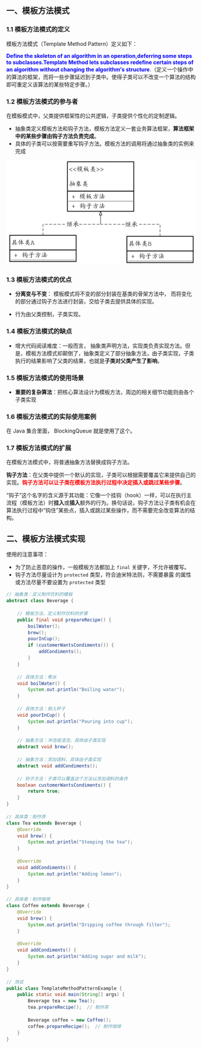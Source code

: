 ## 一、模板方法模式

### 1.1 模板方法模式的定义

模板方法模式（Template Method Pattern）定义如下：

<font color="blue">**Define the skeleton of an algorithm in an operation,deferring some steps to subclasses.Template Method lets subclasses redefine certain steps of an algorithm without changing the algorithm's structure**</font>.（定义一个操作中的算法的框架，而将一些步骤延迟到子类中。使得子类可以不改变一个算法的结构即可重定义该算法的某些特定步骤。）



### 1.2 模板方法模式的参与者

在模板模式中，父类提供框架性的公共逻辑，子类提供个性化的定制逻辑。

- 抽象类定义模板方法和钩子方法，模板方法定义一套业务算法框架，**算法框架中的某些步骤由钩子方法负责完成**。
- 具体的子类可以按需要重写钩子方法。模板方法的调用将通过抽象类的实例来完成

![image-20240829200935424](images/image-20240829200935424.png)



### 1.3 模板方法模式的优点

- **分离变与不变**： 模板模式将不变的部分封装在基类的骨架方法中， 而将变化的部分通过钩子方法进行封装，交给子类去提供具体的实现。

- 行为由父类控制，子类实现。

  



### 1.4 模板方法模式的缺点

- 增大代码阅读难度：一般而言， 抽象类声明方法，实现类负责实现方法。但是，模板方法模式却颠倒了，抽象类定义了部分抽象方法，由子类实现，子类执行的结果影响了父类的结果，也就是**子类对父类产生了影响**。



### 1.5 模板方法模式的使用场景

- **重要的复杂算法**：把核心算法设计为模板方法，周边的相关细节功能则由各个子类实现





### 1.6 模板方法模式的实际使用案例

在 Java 集合里面， BlockingQueue 就是使用了这个。



### 1.7 模板方法模式的扩展

在模板方法模式中，将普通抽象方法替换成钩子方法。

**钩子方法**：在父类中提供一个默认的实现，子类可以根据需要覆盖它来提供自己的实现。<font color="red">**钩子方法可以让子类在模板方法执行过程中决定插入或跳过某些步骤**</font>。

“钩子”这个名字的含义源于其功能：它像一个挂钩（hook）一样，可以在执行主流程（模板方法）时**挂入**或**插入**额外的行为。换句话说，钩子方法让子类有机会在算法执行过程中“钩住”某些点，插入或跳过某些操作，而不需要完全改变算法的结构。



## 二、模板方法模式实现

使用的注意事项：

- 为了防止恶意的操作，一般模板方法都加上 `final` 关键字，不允许被覆写。
- 钩子方法尽量设计为 `protected` 类型，符合迪米特法则，不需要暴露 的属性或方法尽量不要设置为 `protected` 类型



```java
// 抽象类：定义制作饮料的模板
abstract class Beverage {
    
    // 模板方法，定义制作饮料的步骤
    public final void prepareRecipe() {
        boilWater();
        brew();
        pourInCup();
        if (customerWantsCondiments()) {
            addCondiments();
        }
    }
    
    // 具体方法：煮水
    void boilWater() {
        System.out.println("Boiling water");
    }
    
    // 具体方法：倒入杯子
    void pourInCup() {
        System.out.println("Pouring into cup");
    }
    
    // 抽象方法：冲泡或浸泡，具体由子类实现
    abstract void brew();
    
    // 抽象方法：添加调料，具体由子类实现
    abstract void addCondiments();
    
    // 钩子方法：子类可以覆盖这个方法以添加调料的条件
    boolean customerWantsCondiments() {
        return true;
    }
}

// 具体类：制作茶
class Tea extends Beverage {
    @Override
    void brew() {
        System.out.println("Steeping the tea");
    }
    
    @Override
    void addCondiments() {
        System.out.println("Adding lemon");
    }
}

// 具体类：制作咖啡
class Coffee extends Beverage {
    @Override
    void brew() {
        System.out.println("Dripping coffee through filter");
    }
    
    @Override
    void addCondiments() {
        System.out.println("Adding sugar and milk");
    }
}

// 测试
public class TemplateMethodPatternExample {
    public static void main(String[] args) {
        Beverage tea = new Tea();
        tea.prepareRecipe();  // 制作茶
        
        Beverage coffee = new Coffee();
        coffee.prepareRecipe();  // 制作咖啡
    }
}

```








